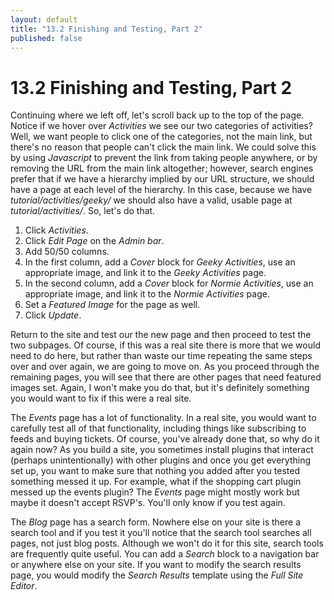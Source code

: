 ```yaml
---
layout: default
title: "13.2 Finishing and Testing, Part 2"
published: false
---
```


# 13.2 Finishing and Testing, Part 2

Continuing where we left off, let's scroll back up to the top of the page. Notice if we hover over _Activities_ we see our two categories of activities? Well, we want people to click one of the categories, not the main link, but there's no reason that people can't click the main link. We could solve this by using _Javascript_ to prevent the link from taking people anywhere, or by removing the URL from the main link altogether; however, search engines prefer that if we have a hierarchy implied by our URL structure, we should have a page at each level of the hierarchy. In this case, because we have _tutorial/activities/geeky/_ we should also have a valid, usable page at _tutorial/activities/_. So, let's do that.

1. Click _Activities_.
2. Click _Edit Page_ on the _Admin bar_.
3. Add 50/50 columns.
4. In the first column, add a _Cover_ block for _Geeky Activities_, use an appropriate image, and link it to the _Geeky Activities_ page.
5. In the second column, add a _Cover_ block for _Normie Activities_, use an appropriate image, and link it to the _Normie Activities_ page.
6. Set a _Featured Image_ for the page as well.
7. Click _Update_.

Return to the site and test our the new page and then proceed to test the two subpages. Of course, if this was a real site there is more that we would need to do here, but rather than waste our time repeating the same steps over and over again, we are going to move on. As you proceed through the remaining pages, you will see that there are other pages that need featured images set. Again, I won't make you do that, but it's definitely something you would want to fix if this were a real site.

The _Events_ page has a lot of functionality. In a real site, you would want to carefully test all of that functionality, including things like subscribing to feeds and buying tickets. Of course, you've already done that, so why do it again now? As you build a site, you sometimes install plugins that interact (perhaps unintentionally) with other plugins and once you get everything set up, you want to make sure that nothing you added after you tested something messed it up. For example, what if the shopping cart plugin messed up the events plugin? The _Events_ page might mostly work but maybe it doesn't accept RSVP's. You'll only know if you test again.

The _Blog_ page has a search form. Nowhere else on your site is there a search tool and if you test it you'll notice that the search tool searches all pages, not just blog posts. Although we won't do it for this site, search tools are frequently quite useful. You can add a _Search_ block to a navigation bar or anywhere else on your site. If you want to modify the search results page, you would modify the _Search Results_ template using the _Full Site Editor_.
